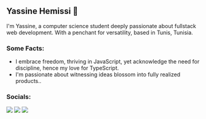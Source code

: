 <h2 >Yassine Hemissi 👋</h2>
<p >I'm Yassine, a computer science student deeply passionate about fullstack web development. With a penchant for versatility, based in Tunis, Tunisia.</p>

<h3>Some Facts:</h3>
<ul>
  <li>I embrace freedom, thriving in JavaScript, yet acknowledge the need for discipline, hence my love for TypeScript.</li>
  <li>I'm passionate about witnessing ideas blossom into fully realized products..</li>
</ul>

<h3>Socials:</h3>
<div style='display:grid>
<a href='https://www.linkedin.com/in/mohamed-yassine-hemissi-2babb2221/' target='_blank'><img src='https://img.shields.io/badge/LinkedIn-0077B5?style=for-the-badge&logo=linkedin&logoColor=white' /> </a>
<a  href='mailto:hemissiyassine@gmail.com'><img src='https://img.shields.io/badge/Gmail-D14836?style=for-the-badge&logo=gmail&logoColor=white' /></a>
<a  href='https://myh-portfolio.vercel.app/' target='_blank'><img src='https://img.shields.io/badge/Portfolio-255E63?style=for-the-badge&logo=About.me&logoColor=white' /></a>
  
</div>
